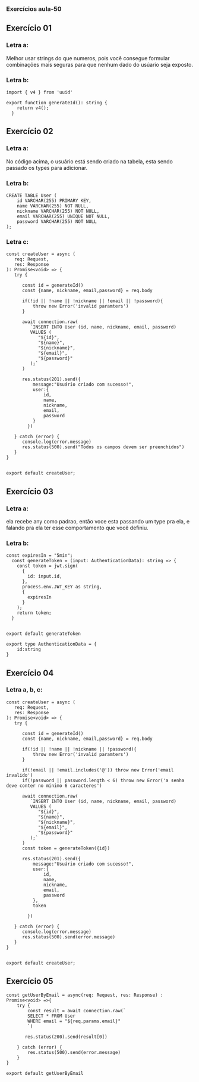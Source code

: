 ### Exercícios aula-50
## Exercício 01
### Letra a:
Melhor usar strings do que numeros, pois você consegue formular combinações mais seguras para que nenhum dado do usúario seja exposto.

### Letra b:
~~~
import { v4 } from 'uuid'

export function generateId(): string {
    return v4();
  }
~~~

## Exercício 02
### Letra a:
No código acima, o usuário está sendo criado na tabela, esta sendo passado os types para adicionar.
### Letra b:
~~~
CREATE TABLE User (
	id VARCHAR(255) PRIMARY KEY,
    name VARCHAR(255) NOT NULL,
    nickname VARCHAR(255) NOT NULL,
    email VARCHAR(255) UNIQUE NOT NULL,
    password VARCHAR(255) NOT NULL
);
~~~
### Letra c:
~~~
const createUser = async (
   req: Request,
   res: Response
): Promise<void> => {
   try {
    
      const id = generateId()
      const {name, nickname, email,password} = req.body

      if(!id || !name || !nickname || !email || !password){
          throw new Error('invalid paramters')
      }

      await connection.raw(
         `INSERT INTO User (id, name, nickname, email, password)
         VALUES (
            "${id}",
            "${name}",
            "${nickname}",
            "${email}",
            "${password}"
         );`
      )

      res.status(201).send({
          message:"Usuário criado com sucesso!",
          user:{
              id,
              name,
              nickname,
              email,
              password
          }         
        })

   } catch (error) {
      console.log(error.message)
      res.status(500).send("Todos os campos devem ser preenchidos")
   }
}


export default createUser;
~~~

## Exercício 03
### Letra a:
ela recebe any como padrao, então voce esta passando um type pra ela, e falando pra ela ter esse comportamento que você definiu.

### Letra b:
```
const expiresIn = "5min";
  const generateToken = (input: AuthenticationData): string => {
    const token = jwt.sign(
      {
        id: input.id,
      },
      process.env.JWT_KEY as string,
      {
        expiresIn
      }
    );
    return token;
  }


export default generateToken
```
```
export type AuthenticationData = {
    id:string
}
```

## Exercício 04
### Letra a, b, c:
```
const createUser = async (
   req: Request,
   res: Response
): Promise<void> => {
   try {
    
      const id = generateId()
      const {name, nickname, email,password} = req.body

      if(!id || !name || !nickname || !password){
          throw new Error('invalid paramters')
      }

      if(!email || !email.includes('@')) throw new Error('email invalido')
      if(!password || password.length < 6) throw new Error('a senha deve conter no minimo 6 caracteres')

      await connection.raw(
         `INSERT INTO User (id, name, nickname, email, password)
         VALUES (
            "${id}",
            "${name}",
            "${nickname}",
            "${email}",
            "${password}"
         );`
      )
      const token = generateToken({id})

      res.status(201).send({
          message:"Usuário criado com sucesso!",
          user:{
              id,
              name,
              nickname,
              email,
              password
          },
          token

        })

   } catch (error) {
      console.log(error.message)
      res.status(500).send(error.message)
   }
}


export default createUser;
```
## Exercício 05
```
const getUserByEmail = async(req: Request, res: Response) : Promise<void> =>{
    try {
        const result = await connection.raw(`
        SELECT * FROM User
        WHERE email = "${req.params.email}"       
        `)

       res.status(200).send(result[0])

    } catch (error) {
        res.status(500).send(error.message)
    }
}

export default getUserByEmail
```



